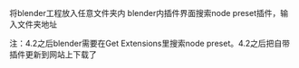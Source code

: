 将blender工程放入任意文件夹内
blender内插件界面搜索node preset插件，输入文件夹地址

注：4.2之后blender需要在Get Extensions里搜索node preset。4.2之后把自带插件更新到网站上下载了
